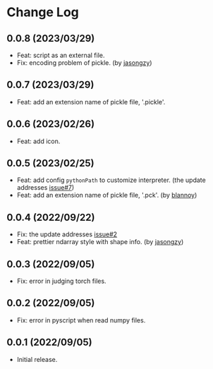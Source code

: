 # Change Log

## 0.0.8 (2023/03/29)

- Feat: script as an external file.
- Fix: encoding problem of pickle. (by [jasongzy](https://github.com/jasongzy))

## 0.0.7 (2023/03/29)

- Feat: add an extension name of pickle file, '.pickle'.

## 0.0.6 (2023/02/26)

- Feat: add icon.

## 0.0.5 (2023/02/25)

- Feat: add config `pythonPath` to customize interpreter. (the update addresses [issue#7](https://github.com/haochengxia/vscode-pydata-viewer/issues/7))
- Feat: add an extension name of pickle file, '.pck'. (by [blannoy](https://github.com/blannoy))

## 0.0.4 (2022/09/22)

- Fix: the update addresses [issue#2](https://github.com/haochengxia/vscode-pydata-viewer/issues/2)
- Feat: prettier ndarray style with shape info. (by [jasongzy](https://github.com/jasongzy))

## 0.0.3 (2022/09/05)

- Fix: error in judging torch files.

## 0.0.2 (2022/09/05)

- Fix: error in pyscript when read numpy files.

## 0.0.1 (2022/09/05)

- Initial release.